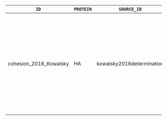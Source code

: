 `ID`|`PROTEIN`|`SOURCE_ID`|`N_RESIDUES`|`NOTES`|`SOURCE`
--- | --- | --- | --- | --- |--- |
cohesion_2016_Kowalsky|HA|kowalsky2016determination|162|only preferences from `supptext1`(*Clostridium Thermocellum*)|*Determination of binding affinity upon mutation for type I dockerin–cohesin complexes from Clostridium thermocellum and Clostridium cellulolyticum using deep sequencing.*
